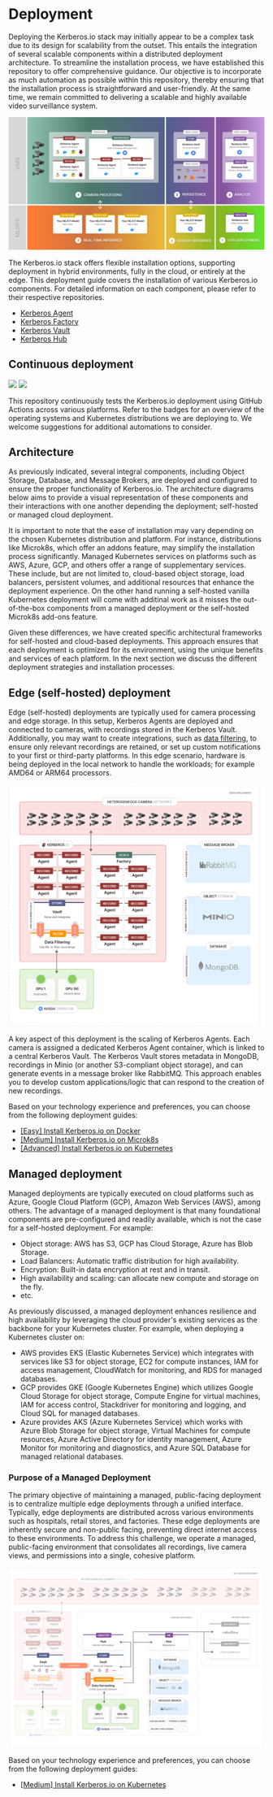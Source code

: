 # Deployment

Deploying the Kerberos.io stack may initially appear to be a complex task due to its design for scalability from the outset. This entails the integration of several scalable components within a distributed deployment architecture. To streamline the installation process, we have established this repository to offer comprehensive guidance. Our objective is to incorporate as much automation as possible within this repository, thereby ensuring that the installation process is straightforward and user-friendly. At the same time, we remain committed to delivering a scalable and highly available video surveillance system.

![How it works](./assets/images/how-it-works.svg)

The Kerberos.io stack offers flexible installation options, supporting deployment in hybrid environments, fully in the cloud, or entirely at the edge. This deployment guide covers the installation of various Kerberos.io components. For detailed information on each component, please refer to their respective repositories.

- [Kerberos Agent](https://github.com/kerberos-io/agent)
- [Kerberos Factory](https://github.com/kerberos-io/factory)
- [Kerberos Vault](https://github.com/kerberos-io/vault)
- [Kerberos Hub](https://github.com/kerberos-io/hub)

## Continuous deployment

[<img src="https://github.com/kerberos-io/deployment/workflows/Deploy%20on%20Microk8s/badge.svg"/>](https://github.com/kerberos-io/deployment/actions/workflows/microk8s.yaml) [<img src="https://github.com/kerberos-io/deployment/workflows/Deploy%20on%20Kubernetes/badge.svg"/>](https://github.com/kerberos-io/deployment/actions/workflows/kind.yaml)

This repository continuously tests the Kerberos.io deployment using GitHub Actions across various platforms. Refer to the badges for an overview of the operating systems and Kubernetes distributions we are deploying to. We welcome suggestions for additional automations to consider.

## Architecture

As previously indicated, several integral components, including Object Storage, Database, and Message Brokers, are deployed and configured to ensure the proper functionality of Kerberos.io. The architecture diagrams below aims to provide a visual representation of these components and their interactions with one another depending the deployment; self-hosted or managed cloud deployment.

It is important to note that the ease of installation may vary depending on the chosen Kubernetes distribution and platform. For instance, distributions like Microk8s, which offer an addons feature, may simplify the installation process significantly. Managed Kubernetes services on platforms such as AWS, Azure, GCP, and others offer a range of supplementary services. These include, but are not limited to, cloud-based object storage, load balancers, persistent volumes, and additional resources that enhance the deployment experience. On the other hand running a self-hosted vanilla Kubernetes deployment will come with additinal work as it misses the out-of-the-box components from a managed deployment or the self-hosted Microk8s add-ons feature.

Given these differences, we have created specific architectural frameworks for self-hosted and cloud-based deployments. This approach ensures that each deployment is optimized for its environment, using the unique benefits and services of each platform. In the next section we discuss the different deployment strategies and installation processes.

## Edge (self-hosted) deployment

Edge (self-hosted) deployments are typically used for camera processing and edge storage. In this setup, Kerberos Agents are deployed and connected to cameras, with recordings stored in the Kerberos Vault. Additionally, you may want to create integrations, such as [data filtering](https://github.com/uug-ai/data-filtering), to ensure only relevant recordings are retained, or set up custom notifications to your first or third-party platforms. In this edge scenario, hardware is being deployed in the local network to handle the workloads; for example AMD64 or ARM64 processors.

![Edge - self-hosted deployment](./assets/images/deployment-self-hosted.svg)

A key aspect of this deployment is the scaling of Kerberos Agents. Each camera is assigned a dedicated Kerberos Agent container, which is linked to a central Kerberos Vault. The Kerberos Vault stores metadata in MongoDB, recordings in Minio (or another S3-compliant object storage), and can generate events in a message broker like RabbitMQ. This approach enables you to develop custom applications/logic that can respond to the creation of new recordings.

Based on your technology experience and preferences, you can choose from the following deployment guides:

- [[Easy] Install Kerberos.io on Docker](/README.docker.md)
- [[Medium] Install Kerberos.io on Microk8s](/README.microk8s.md)
- [[Advanced] Install Kerberos.io on Kubernetes](/README.k8s.md)

## Managed deployment

Managed deployments are typically executed on cloud platforms such as Azure, Google Cloud Platform (GCP), Amazon Web Services (AWS), among others. The advantage of a managed deployment is that many foundational components are pre-configured and readily available, which is not the case for a self-hosted deployment. For example:

- Object storage: AWS has S3, GCP has Cloud Storage, Azure has Blob Storage.
- Load Balancers: Automatic traffic distribution for high availability.
- Encryption: Built-in data encryption at rest and in transit.
- High availability and scaling: can allocate new compute and storage on the fly.
- etc.

As previously discussed, a managed deployment enhances resilience and high availability by leveraging the cloud provider's existing services as the backbone for your Kubernetes cluster. For example, when deploying a Kubernetes cluster on:

- AWS provides EKS (Elastic Kubernetes Service) which integrates with services like S3 for object storage, EC2 for compute instances, IAM for access management, CloudWatch for monitoring, and RDS for managed databases.
- GCP provides GKE (Google Kubernetes Engine) which utilizes Google Cloud Storage for object storage, Compute Engine for virtual machines, IAM for access control, Stackdriver for monitoring and logging, and Cloud SQL for managed databases.
- Azure provides AKS (Azure Kubernetes Service) which works with Azure Blob Storage for object storage, Virtual Machines for compute resources, Azure Active Directory for identity management, Azure Monitor for monitoring and diagnostics, and Azure SQL Database for managed relational databases.

### Purpose of a Managed Deployment

The primary objective of maintaining a managed, public-facing deployment is to centralize multiple edge deployments through a unified interface. Typically, edge deployments are distributed across various environments such as hospitals, retail stores, and factories. These edge deployments are inherently secure and non-public facing, preventing direct internet access to these environments. To address this challenge, we operate a managed, public-facing environment that consolidates all recordings, live camera views, and permissions into a single, cohesive platform.

![Managed deployment](./assets/images/deployment-managed.svg)

Based on your technology experience and preferences, you can choose from the following deployment guides:

- [[Medium] Install Kerberos.io on Kubernetes](/README.k8s-managed.md)
